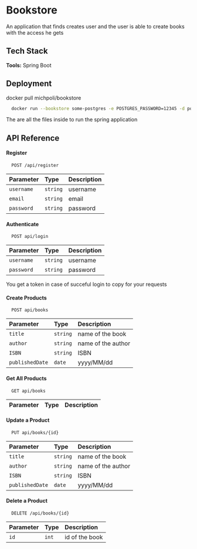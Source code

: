 # Bookstore

An application that finds creates user and the user is able to create books with the access he gets




## Tech Stack

**Tools:** Spring Boot



## Deployment

docker pull michpoli/bookstore 

```bash
  docker run --bookstore some-postgres -e POSTGRES_PASSWORD=12345 -d postgres
```

The are all the files inside to run the spring application  
## API Reference

#### Register

```http
  POST /api/register
```

| Parameter | Type     | Description                |
| :-------- | :------- | :------------------------- |
| `username` | `string` | username |
| `email` | `string` | email |
| `password` | `string` | password |

#### Authenticate

```http
  POST api/login
```

| Parameter | Type     | Description                       |
| :-------- | :------- | :-------------------------------- |
| `username`      | `string` | username |
| `password`      | `string` | password |

You get a token in case of succeful login to copy for your requests
#### Create Products
```http
  POST api/books
```

| Parameter | Type     | Description                       |
| :-------- | :------- | :-------------------------------- |
| `title`      | `string` | name of the book |
| `author`      | `string` | name of the author |
| `ISBN`      | `string` | ISBN |
| `publishedDate`      | `date` | yyyy/MM/dd |

#### Get All Products
```http
  GET api/books
```

| Parameter | Type     | Description                       |
| :-------- | :------- | :-------------------------------- |

#### Update a Product
```http
  PUT api/books/{id}
```

| Parameter | Type     | Description                       |
| :-------- | :------- | :-------------------------------- |
| `title`      | `string` | name of the book |
| `author`      | `string` | name of the author |
| `ISBN`      | `string` | ISBN |
| `publishedDate`      | `date` | yyyy/MM/dd |

#### Delete a Product
```http
  DELETE /api/books/{id}
```

| Parameter | Type     | Description                       |
| :-------- | :------- | :-------------------------------- |
| `id`      | `int` | id of the book |





